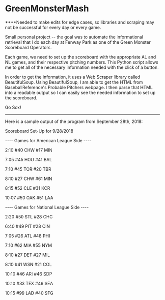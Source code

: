 # GreenMonsterMash

****Needed to make edits for edge cases, so libraries and scraping may not be successful for every day or every game.

Small personal project -- the goal was to automate the informational retrieval that I do each day at Fenway Park as one of the Green Monster Scoreboard Operators.

Each game, we need to set up the scoreboard with the appropriate AL and NL games, and their respective pitching numbers. This Python script allows me to get all of the necessary information needed with the click of a button.

In order to get the information, it uses a Web Scraper library called BeautifulSoup. Using BeautifulSoup, I am able to get the HTML from BaseballReference's Probable Pitchers webpage. I then parse that HTML into a readable output so I can easily see the needed information to set up the scoreboard.

Go Sox!

-------------------------

Here is a sample output of the program from September 28th, 2018:

Scoreboard Set-Up for 9/28/2018

---- Games for American League Side ---- 

2:10
#40 CHW
#17 MIN

7:05
#45 HOU
#41 BAL

7:10
#45 TOR
#20 TBR

8:10
#27 CHW
#61 MIN

8:15
#52 CLE
#31 KCR

10:07
#50 OAK
#51 LAA

---- Games for National League Side ----

2:20
#50 STL
#28 CHC

6:40
#49 PIT
#28 CIN

7:05
#26 ATL
#48 PHI

7:10
#62 MIA
#55 NYM

8:10
#27 DET
#27 MIL

8:10
#41 WSN
#21 COL

10:10
#46 ARI
#46 SDP

10:10
#33 TEX
#49 SEA

10:15
#99 LAD
#40 SFG
